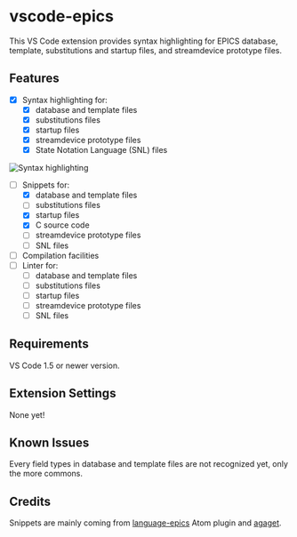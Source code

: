 # vscode-epics

This VS Code extension provides syntax highlighting for EPICS database, template, substitutions and startup files, and streamdevice prototype files.

## Features

- [x] Syntax highlighting for:
  - [x] database and template files
  - [x] substitutions files
  - [x] startup files
  - [x] streamdevice prototype files
  - [x] State Notation Language (SNL) files

![Syntax highlighting](https://github.com/NSenaud/vscode-epics/blob/master/images/template_syntax.png)

- [ ] Snippets for:
  - [x] database and template files
  - [ ] substitutions files
  - [x] startup files
  - [x] C source code
  - [ ] streamdevice prototype files
  - [ ] SNL files
- [ ] Compilation facilities
- [ ] Linter for:
  - [ ] database and template files
  - [ ] substitutions files
  - [ ] startup files
  - [ ] streamdevice prototype files
  - [ ] SNL files

## Requirements

VS Code 1.5 or newer version.

## Extension Settings

None yet!

## Known Issues

Every field types in database and template files are not recognized yet, only the more commons.

## Credits

Snippets are mainly coming from [language-epics](https://github.com/mmllski/language-epics) Atom plugin and [agaget](https://github.com/agaget).